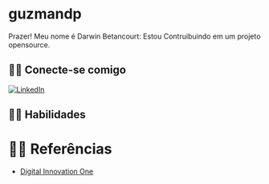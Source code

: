 
# guzmandp
Prazer! 
Meu nome é Darwin Betancourt: Estou Contruibuindo em um projeto opensource.

## 🐱‍💻 Conecte-se comigo
[![LinkedIn](https://www.linkedin.com/in/darwin-guzm%C3%A1n-betancourt-985b4496/)](https://www.linkedin.com/in/darwin-guzm%C3%A1n-betancourt-985b4496/)

## 🐱‍🐉 Habilidades





# 🐱‍🏍 Referências
- [Digital Innovation One](https://www.dio.me/)
